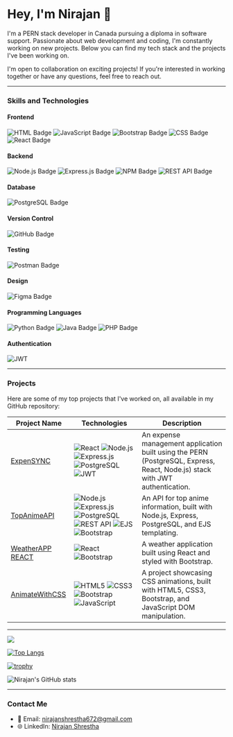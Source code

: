 # Hey, I'm Nirajan 👋

I'm a PERN stack developer in Canada pursuing a diploma in software support. Passionate about web development and coding, I'm constantly working on new projects. Below you can find my tech stack and the projects I've been working on.

I'm open to collaboration on exciting projects! If you're interested in working together or have any questions, feel free to reach out.

---

### Skills and Technologies

#### Frontend
![HTML Badge](https://img.shields.io/badge/HTML5-E34F26?style=for-the-badge&logo=html5&logoColor=white)
![JavaScript Badge](https://img.shields.io/badge/JavaScript-323330?style=for-the-badge&logo=javascript&logoColor=F7DF1E)
![Bootstrap Badge](https://img.shields.io/badge/Bootstrap-563D7C?style=for-the-badge&logo=bootstrap&logoColor=white)
![CSS Badge](https://img.shields.io/badge/CSS3-1572B6?style=for-the-badge&logo=css3&logoColor=white)
![React Badge](https://img.shields.io/badge/React-20232A?style=for-the-badge&logo=react&logoColor=61DAFB)

#### Backend
![Node.js Badge](https://img.shields.io/badge/Node.js-339933?style=for-the-badge&logo=nodedotjs&logoColor=white)
![Express.js Badge](https://img.shields.io/badge/Express.js-000000?style=for-the-badge&logo=express&logoColor=white)
![NPM Badge](https://img.shields.io/badge/NPM-CB3837?style=for-the-badge&logo=npm&logoColor=white)
![REST API Badge](https://img.shields.io/badge/REST%20API-FF6C37?style=for-the-badge&logo=rest&logoColor=white)

#### Database
![PostgreSQL Badge](https://img.shields.io/badge/PostgreSQL-316192?style=for-the-badge&logo=postgresql&logoColor=white)

#### Version Control
![GitHub Badge](https://img.shields.io/badge/GitHub-181717?style=for-the-badge&logo=github&logoColor=white)

#### Testing
![Postman Badge](https://img.shields.io/badge/Postman-FF6C37?style=for-the-badge&logo=postman&logoColor=white)

#### Design
![Figma Badge](https://img.shields.io/badge/Figma-F24E1E?style=for-the-badge&logo=figma&logoColor=white)

#### Programming Languages
![Python Badge](https://img.shields.io/badge/Python-3776AB?style=for-the-badge&logo=python&logoColor=white)
![Java Badge](https://img.shields.io/badge/Java-ED8B00?style=for-the-badge&logo=java&logoColor=white)
![PHP Badge](https://img.shields.io/badge/PHP-777BB4?style=for-the-badge&logo=php&logoColor=white)

#### Authentication
![JWT](https://img.shields.io/badge/JWT-000000?style=for-the-badge&logo=jsonwebtokens&logoColor=white)

---

### Projects

Here are some of my top projects that I've worked on, all available in my GitHub repository:

| Project Name | Technologies | Description |
|--------------|--------------|-------------|
| [ExpenSYNC](https://github.com/nirajan128/ExpenSync) | ![React](https://img.shields.io/badge/React-20232A?style=flat-square&logo=react&logoColor=61DAFB) ![Node.js](https://img.shields.io/badge/Node.js-339933?style=flat-square&logo=nodedotjs&logoColor=white) ![Express.js](https://img.shields.io/badge/Express.js-000000?style=flat-square&logo=express&logoColor=white) ![PostgreSQL](https://img.shields.io/badge/PostgreSQL-316192?style=flat-square&logo=postgresql&logoColor=white) ![JWT](https://img.shields.io/badge/JWT-000000?style=flat-square&logo=jsonwebtokens&logoColor=white) | An expense management application built using the PERN (PostgreSQL, Express, React, Node.js) stack with JWT authentication. |
| [TopAnimeAPI](https://github.com/nirajan128/topAnimeAPI) | ![Node.js](https://img.shields.io/badge/Node.js-339933?style=flat-square&logo=nodedotjs&logoColor=white) ![Express.js](https://img.shields.io/badge/Express.js-000000?style=flat-square&logo=express&logoColor=white) ![PostgreSQL](https://img.shields.io/badge/PostgreSQL-316192?style=flat-square&logo=postgresql&logoColor=white) ![REST API](https://img.shields.io/badge/REST%20API-FF6C37?style=flat-square&logo=rest&logoColor=white) ![EJS](https://img.shields.io/badge/EJS-B4CA65?style=flat-square&logo=ejs&logoColor=white) ![Bootstrap](https://img.shields.io/badge/Bootstrap-563D7C?style=flat-square&logo=bootstrap&logoColor=white) | An API for top anime information, built with Node.js, Express, PostgreSQL, and EJS templating. |
| [WeatherAPP REACT](https://github.com/nirajan128/WeatherApp-React) | ![React](https://img.shields.io/badge/React-20232A?style=flat-square&logo=react&logoColor=61DAFB) ![Bootstrap](https://img.shields.io/badge/Bootstrap-563D7C?style=flat-square&logo=bootstrap&logoColor=white) | A weather application built using React and styled with Bootstrap. |
| [AnimateWithCSS](https://github.com/nirajan128/AnimateWithCss) | ![HTML5](https://img.shields.io/badge/HTML5-E34F26?style=flat-square&logo=html5&logoColor=white) ![CSS3](https://img.shields.io/badge/CSS3-1572B6?style=flat-square&logo=css3&logoColor=white) ![Bootstrap](https://img.shields.io/badge/Bootstrap-563D7C?style=flat-square&logo=bootstrap&logoColor=white) ![JavaScript](https://img.shields.io/badge/JavaScript-F7DF1E?style=flat-square&logo=javascript&logoColor=black) | A project showcasing CSS animations, built with HTML5, CSS3, Bootstrap, and JavaScript DOM manipulation. |

---

![](https://api.visitorbadge.io/api/VisitorHit?user=nirajan128f&repo=github-visitors-badge&countColor=%237B1E7A)

[![Top Langs](https://github-readme-stats.vercel.app/api/top-langs/?username=nirajan128&layout=donut-vertical)](https://github.com/anuraghazra/github-readme-stats)

[![trophy](https://github-profile-trophy.vercel.app/?username=nirajan128&theme=darkhub&row=1&column=6)](https://github.com/ryo-ma/github-profile-trophy)

![Nirajan's GitHub stats](https://github-readme-stats.vercel.app/api?username=nirajan128&show_icons=true&theme=radical)

---

### Contact Me

- 📧 Email: [nirajanshrestha672@gmail.com](mailto:nirajanshrestha672@gmail.com)
- 🌐 LinkedIn: [Nirajan Shrestha](https://www.linkedin.com/in/nirajan-shrestha-391380233/)
